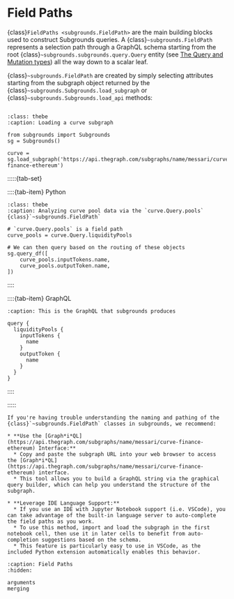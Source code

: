 # Field Paths

{class}`FieldPaths <subgrounds.FieldPath>` are the main building blocks used to construct Subgrounds queries. A {class}`~subgrounds.FieldPath` represents a selection path through a GraphQL schema starting from the root {class}`~subgrounds.subgrounds.query.Query` entity (see [The Query and Mutation types](https://graphql.org/learn/schema/#the-query-and-mutation-types)) all the way down to a scalar leaf.

{class}`~subgrounds.FieldPath` are created by simply selecting attributes starting from the subgraph object returned by the {class}`~subgrounds.Subgrounds.load_subgraph` or {class}`~subgrounds.Subgrounds.load_api` methods:

```{thebe-button}
```

```{code-block} python
:class: thebe
:caption: Loading a curve subgraph

from subgrounds import Subgrounds
sg = Subgrounds()

curve = sg.load_subgraph('https://api.thegraph.com/subgraphs/name/messari/curve-finance-ethereum')
```

:::::{tab-set}

::::{tab-item} Python
```{code-block} python
:class: thebe
:caption: Analyzing curve pool data via the `curve.Query.pools` {class}`~subgrounds.FieldPath`

# `curve.Query.pools` is a field path
curve_pools = curve.Query.liquidityPools

# We can then query based on the routing of these objects
sg.query_df([
    curve_pools.inputTokens.name,
    curve_pools.outputToken.name,
])
```
::::

::::{tab-item} GraphQL
```{code-block} graphql
:caption: This is the GraphQL that subgrounds produces

query {
  liquidityPools {
    inputTokens {
      name
    }
    outputToken {
      name
    }
  }
}
```
::::

:::::


```{note}
If you're having trouble understanding the naming and pathing of the {class}`~subgrounds.FieldPath` classes in subgrounds, we recommend:

* **Use the [Graph*i*QL](https://api.thegraph.com/subgraphs/name/messari/curve-finance-ethereum) Interface:**
  * Copy and paste the subgraph URL into your web browser to access the [Graph*i*QL](https://api.thegraph.com/subgraphs/name/messari/curve-finance-ethereum) interface.
  * This tool allows you to build a GraphQL string via the graphical query builder, which can help you understand the structure of the subgraph.

* **Leverage IDE Language Support:**
  * If you use an IDE with Jupyter Notebook support (i.e. VSCode), you can take advantage of the built-in language server to auto-complete the field paths as you work.
  * To use this method, import and load the subgraph in the first notebook cell, then use it in later cells to benefit from auto-completion suggestions based on the schema.
  * This feature is particularly easy to use in VSCode, as the included Python extension automatically enables this behavior.
```

```{toctree}
:caption: Field Paths
:hidden:

arguments
merging
```
